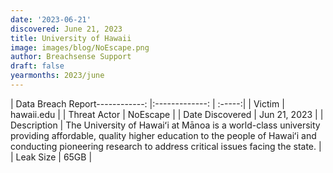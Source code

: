```yaml
---
date: '2023-06-21'
discovered: June 21, 2023
title: University of Hawaii
image: images/blog/NoEscape.png
author: Breachsense Support
draft: false
yearmonths: 2023/june
---
```


| Data Breach Report------------:     |:-------------:    | :-----:|
| Victim      | hawaii.edu      | 
| Threat Actor      | NoEscape      | 
| Date Discovered      | Jun 21, 2023      | 
| Description      | The University of Hawaiʻi at Mānoa is a world-class university providing affordable, quality higher education to the people of Hawaiʻi and conducting pioneering research to address critical issues facing the state.      | 
| Leak Size      | 65GB      | 

